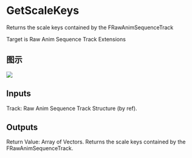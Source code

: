 # GetScaleKeys

Returns the scale keys contained by the FRawAnimSequenceTrack

Target is Raw Anim Sequence Track Extensions

## 图示

![]($-20221218-17500170.png)

## Inputs

Track: Raw Anim Sequence Track Structure (by ref).  

## Outputs

Return Value: Array of Vectors. Returns the scale keys contained by the FRawAnimSequenceTrack.

